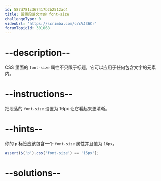 ```yaml
---
id: 587d781c367417b2b2512ac4
title: 设置段落文本的 font-size
challengeType: 0
videoUrl: 'https://scrimba.com/c/cVJ36Cr'
forumTopicId: 301068
---
```


# --description--

CSS 里面的 `font-size` 属性不只限于标题，它可以应用于任何包含文字的元素内。

# --instructions--

把段落的 `font-size` 设置为 16px 让它看起来更清晰。

# --hints--

你的 `p` 标签应该包含一个 `font-size` 属性并且值为 `16px`。

```js
assert($('p').css('font-size') == '16px');
```

# --solutions--

